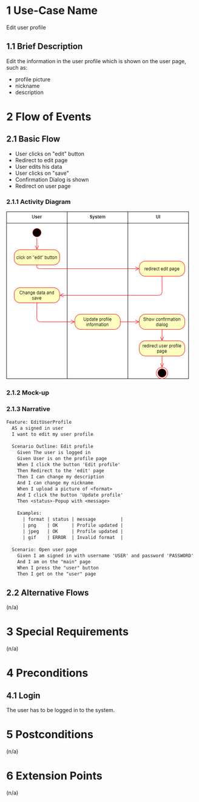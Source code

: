 # 1 Use-Case Name
Edit user profile

## 1.1 Brief Description
Edit the information in the user profile which is shown on the user page, such as:
- profile picture
- nickname
- description

# 2 Flow of Events
## 2.1 Basic Flow
- User clicks on "edit" button
- Redirect to edit page
- User edits his data
- User clicks on "save"
- Confirmation Dialog is shown
- Redirect on user page

### 2.1.1 Activity Diagram
![Organization Application Activity Diagram](../Diagrams/EditUserProfileActivityDiagramm.png)

### 2.1.2 Mock-up


### 2.1.3 Narrative
```gherkin
Feature: EditUserProfile
  AS a signed in user
  I want to edit my user profile

  Scenario Outline: Edit profile
    Given The user is logged in
    Given User is on the profile page
    When I click the button 'Edit profile'
    Then Redirect to the 'edit' page
    Then I can change my description
    And I can change my nickname
    When I upload a picture of <format>
    And I click the button 'Update profile'
    Then <status>-Popup with <message>

    Examples:
      | format | status | message         |
      | png    | OK     | Profile updated |
      | jpeg   | OK     | Profile updated |
      | gif    | ERROR  | Invalid format  |

  Scenario: Open user page
    Given I am signed in with username 'USER' and password 'PASSWORD'
    And I am on the "main" page
    When I press the "user" button
    Then I get on the "user" page
```

## 2.2 Alternative Flows
(n/a)

# 3 Special Requirements
(n/a)

# 4 Preconditions
## 4.1 Login
The user has to be logged in to the system.

# 5 Postconditions
(n/a)

# 6 Extension Points
(n/a)
